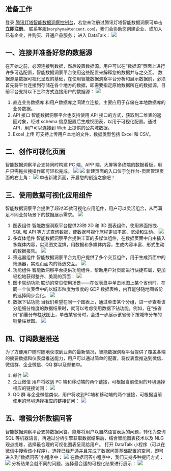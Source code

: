 ## 准备工作
登录 [腾讯灯塔智能数据洞察控制台](https://dataauth.growth.qq.com/login)，若您未注册过腾讯灯塔智能数据洞察可单击**立即注册**。
联系客服(`morphyma@tencent.com`)，我们会协助您创建企业、或加入已有企业，并购买、开通产品服务；
进入 DataTalk：
![](https://qcloudimg.tencent-cloud.cn/raw/c8ddf39a946049d851c0990f679b7f34.png)

## 一、连接并准备好您的数据源
在开始之前，必须连接到数据，然后设置数据源。用户可以在“数据源”页面上进行许多可选配置，智能数据洞察平台使用这些配置来解释您的数据并与之交互。
数据源是数据可视化呈现的基础，在使用智能数据洞察平台分析和展示数据前，必须首先将平台连接到存储在各个地方的数据，即需要指定原始数据所在的数据源，目前平台支持以下三种方式连接用户的数据源：
![](https://qcloudimg.tencent-cloud.cn/raw/940c5712b7b134aebf6b70ee9072c590.png)
1. 直连业务数据库
和用户数据库之间建立连接，主要应用于存储在本地数据库的业务数据。
2. API 接口
智能数据洞察平台也支持使用 API 接口的方式，获取到二维表的返回对象，经过 schema 信息配置后生成视图表，以用于可视化配置。通过API，用户可以连接到 Web 上提供的公共域数据。
3. Excel 上传
可支持上传用户本地的文件，数据类型包括 Excel 和 CSV。

## 二、创作可视化页面
智能数据洞察平台支持同时构建 PC 端、APP 端、大屏等多终端的数据看板，用户只需拖拉拽操作即可轻松完成。
![](https://qcloudimg.tencent-cloud.cn/raw/06a22f818df2949fbc2c44055dcff00b.png)
![](https://qcloudimg.tencent-cloud.cn/raw/4c30e7e15d08c05080cc13d94caa49b4.png)
新建页面的入口位于创作台-页面管理页面的右上角：
![](https://qcloudimg.tencent-cloud.cn/raw/e0cdd836b91ffd0c405f961befbc6f98.png)
单击新建页面，开启您的创造之旅吧！

## 三、使用数据可视化应用组件
智能数据洞察平台提供了超过35款可视化应用组件，用户可以灵活组合，从而满足不同业务场景下的数据展示需求。
![](https://qcloudimg.tencent-cloud.cn/raw/7fa4635a814688a05a01ccb74d90e574.png)
1. 图表组件
智能数据洞察平台提供23种 2D 和 3D 图表组件，使用界面拖拽、SQL 和 API 等方式查询数据，使数据可视化旅程更加丰富、沉浸和生动。
![](https://qcloudimg.tencent-cloud.cn/raw/f067997c1f6d428eb22d33dbe04297c0.png)
2. 多媒体组件
智能数据洞察平台提供丰富的多媒体组件，在数据页面中自由插入多媒体内容，实现图文混排，用数据和多媒体内容，生成内容丰富、形式生动的数据报告。
![](https://qcloudimg.tencent-cloud.cn/raw/cd838fa289c2ec834d92ebb369c40fa3.png)
3. 筛选器组件
智能数据洞察平台为用户提供了多个交互组件，用于生成页面中的筛选器，实现页面内的筛选交互。
![](https://qcloudimg.tencent-cloud.cn/raw/2690070aec100d009258219a2795c9cf.png)
4. 功能组件
智能数洞察平台提供功能组件，帮助用户对页面进行快捷布局，更加轻松地获得整齐、美观的页面：
![](https://qcloudimg.tencent-cloud.cn/raw/4642482356d3a63ab47bd3ae26ef6b87.png)
5. 图卡联动功能
联动的常见使用场景——在仪表盘中单击地图上某个省份时，在同一个仪表盘中的以城市粒度为维度的 GDP 数据表格，内容能够随地图省份的选择同步变化。
![](https://qcloudimg.tencent-cloud.cn/raw/4721f298d37ea3f394b978b1e51af139.png)
6. 数据下钻功能
当我们希望在同一个图表上，通过单击某个分组，进一步查看该分组细分维度的数据结果时，就可以考虑使用数据下钻功能。例如，在“按省份”销量分布柱状图上，单击某省份时，会进一步展示该省份下按城市分布的销量柱状图。
![](https://qcloudimg.tencent-cloud.cn/raw/429642b360918da2988b2c7aecf21671.png)

## 四、订阅数据推送
为了方便用户随时随地获取到业务的最新情况，智能数据洞察平台提供了覆盖各端的摘要数据和仪表盘推送能力，用户可以通过简单的配置，将仪表盘推送到微信、微信群、企业微信、QQ 群以及邮箱中。
1. 邮件
![](https://qcloudimg.tencent-cloud.cn/raw/80df3b772c9c4cee364ecfdcc8bc654c.png)
2. 企业微信
用户将收到 PC 端和移动端的两个链接，可根据当前使用的环境选择相应的链接访问：
![](https://qcloudimg.tencent-cloud.cn/raw/cd2d793d4edd82875a81b84d01b0a04e.png)
3. QQ 群
与企业微信类似，用户将收到PC端和移动端的两个链接，可根据当前使用的环境选择相应的链接访问：
![](https://qcloudimg.tencent-cloud.cn/raw/fbc4e5bc33b57a9995853db294118695.png)

## 五、增强分析数据问答
智能数据洞察平台支持数据问答，能够将用户以自然语言表达的问题，转化为查询 SQL 等机器语言，再通过分析引擎获取数据结果后，结合智能图表技术以及 NLG 观点提炼，选择最合理的可视化图表呈现给用户。
打开 DataTalk 小程序（可以在微信中搜索该小程序），选择已经开通并且完成了数据问答基础配置的空间，即可进入到“数据问答”小程序中：
![](https://qcloudimg.tencent-cloud.cn/raw/e8bacfa0380944a3d8ed85f39597cd33.jpg)
在数据问答小程序中，我们支持多种提问方式：
![](https://qcloudimg.tencent-cloud.cn/raw/7148623299d7c0504f4680df2cf4cd20.jpg)
分析结果会就不同的问题，选择最合适的可视化结果进行展示：
![](https://qcloudimg.tencent-cloud.cn/raw/ab1e48838ef96f6beab09b104d08f08c.jpg)
